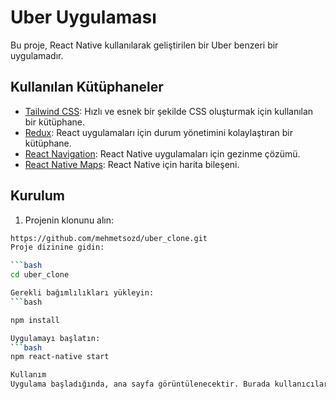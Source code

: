 # Uber Uygulaması

Bu proje, React Native kullanılarak geliştirilen bir Uber benzeri bir uygulamadır. 

## Kullanılan Kütüphaneler

- [Tailwind CSS](https://tailwindcss.com/): Hızlı ve esnek bir şekilde CSS oluşturmak için kullanılan bir kütüphane.
- [Redux](https://redux.js.org/): React uygulamaları için durum yönetimini kolaylaştıran bir kütüphane.
- [React Navigation](https://reactnavigation.org/): React Native uygulamaları için gezinme çözümü.
- [React Native Maps](https://github.com/react-native-maps/react-native-maps): React Native için harita bileşeni.

## Kurulum

1. Projenin klonunu alın:

```bash
https://github.com/mehmetsozd/uber_clone.git
Proje dizinine gidin:

```bash
cd uber_clone

Gerekli bağımlılıkları yükleyin:
```bash

npm install

Uygulamayı başlatın:
```bash
npm react-native start

Kullanım
Uygulama başladığında, ana sayfa görüntülenecektir. Burada kullanıcılar, araç çağırma ve harita üzerinde gezinme gibi işlemleri gerçekleştirebilirler.
